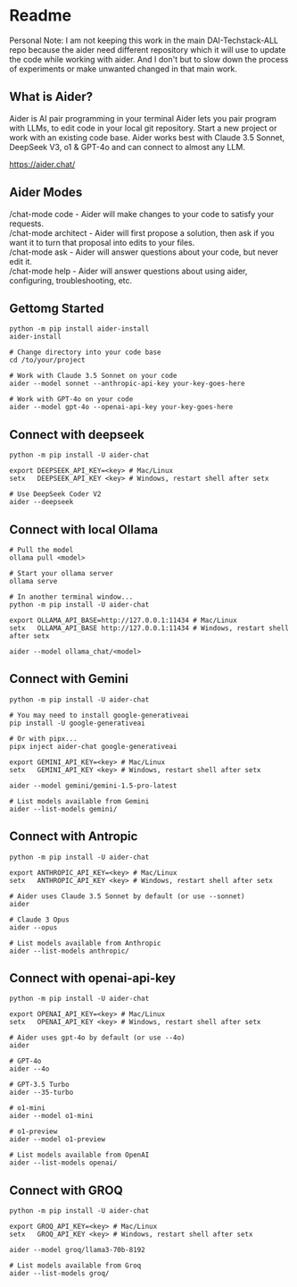 # Readme
Personal Note: I am not keeping this work in the main DAI-Techstack-ALL repo because the aider need different repository which it will use to update the code while working with aider. And I don't but to slow down the process of experiments or make unwanted changed in that main work.

## What is Aider?
Aider is AI pair programming in your terminal
Aider lets you pair program with LLMs, to edit code in your local git repository. Start a new project or work with an existing code base. Aider works best with Claude 3.5 Sonnet, DeepSeek V3, o1 & GPT-4o and can connect to almost any LLM.

https://aider.chat/

## Aider Modes 
/chat-mode code - Aider will make changes to your code to satisfy your requests.   
/chat-mode architect - Aider will first propose a solution, then ask if you want it to turn that proposal into edits to your files.   
/chat-mode ask - Aider will answer questions about your code, but never edit it.   
/chat-mode help - Aider will answer questions about using aider, configuring, troubleshooting, etc.   

## Gettomg Started
```
python -m pip install aider-install
aider-install

# Change directory into your code base
cd /to/your/project

# Work with Claude 3.5 Sonnet on your code
aider --model sonnet --anthropic-api-key your-key-goes-here

# Work with GPT-4o on your code
aider --model gpt-4o --openai-api-key your-key-goes-here
```

## Connect with deepseek 
```
python -m pip install -U aider-chat

export DEEPSEEK_API_KEY=<key> # Mac/Linux
setx   DEEPSEEK_API_KEY <key> # Windows, restart shell after setx

# Use DeepSeek Coder V2
aider --deepseek
```

## Connect with local Ollama 
```
# Pull the model
ollama pull <model>

# Start your ollama server
ollama serve

# In another terminal window...
python -m pip install -U aider-chat

export OLLAMA_API_BASE=http://127.0.0.1:11434 # Mac/Linux
setx   OLLAMA_API_BASE http://127.0.0.1:11434 # Windows, restart shell after setx

aider --model ollama_chat/<model>
```

## Connect with Gemini 
```
python -m pip install -U aider-chat

# You may need to install google-generativeai
pip install -U google-generativeai

# Or with pipx...
pipx inject aider-chat google-generativeai

export GEMINI_API_KEY=<key> # Mac/Linux
setx   GEMINI_API_KEY <key> # Windows, restart shell after setx

aider --model gemini/gemini-1.5-pro-latest

# List models available from Gemini
aider --list-models gemini/
```

## Connect with Antropic 
```
python -m pip install -U aider-chat

export ANTHROPIC_API_KEY=<key> # Mac/Linux
setx   ANTHROPIC_API_KEY <key> # Windows, restart shell after setx

# Aider uses Claude 3.5 Sonnet by default (or use --sonnet)
aider

# Claude 3 Opus
aider --opus

# List models available from Anthropic
aider --list-models anthropic/
```

## Connect with openai-api-key
```
python -m pip install -U aider-chat

export OPENAI_API_KEY=<key> # Mac/Linux
setx   OPENAI_API_KEY <key> # Windows, restart shell after setx

# Aider uses gpt-4o by default (or use --4o)
aider

# GPT-4o
aider --4o

# GPT-3.5 Turbo
aider --35-turbo

# o1-mini
aider --model o1-mini

# o1-preview
aider --model o1-preview

# List models available from OpenAI
aider --list-models openai/

```
## Connect with GROQ
```
python -m pip install -U aider-chat

export GROQ_API_KEY=<key> # Mac/Linux
setx   GROQ_API_KEY <key> # Windows, restart shell after setx

aider --model groq/llama3-70b-8192

# List models available from Groq
aider --list-models groq/

```
